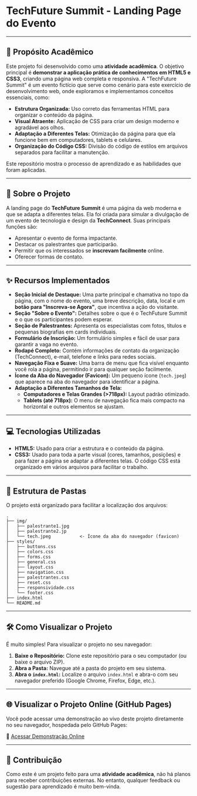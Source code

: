 # TechFuture Summit - Landing Page do Evento

---

## 🎯 Propósito Acadêmico

Este projeto foi desenvolvido como uma **atividade acadêmica**. O objetivo principal é **demonstrar a aplicação prática de conhecimentos em HTML5 e CSS3**, criando uma página web completa e responsiva. A "TechFuture Summit" é um evento fictício que serve como cenário para este exercício de desenvolvimento web, onde exploramos e implementamos conceitos essenciais, como:

* **Estrutura Organizada:** Uso correto das ferramentas HTML para organizar o conteúdo da página.
* **Visual Atraente:** Aplicação de CSS para criar um design moderno e agradável aos olhos.
* **Adaptação a Diferentes Telas:** Otimização da página para que ela funcione bem em computadores, tablets e celulares.
* **Organização do Código CSS:** Divisão do código de estilos em arquivos separados para facilitar a manutenção.

Este repositório mostra o processo de aprendizado e as habilidades que foram aplicadas.

---

## 🚀 Sobre o Projeto

A landing page do **TechFuture Summit** é uma página da web moderna e que se adapta a diferentes telas. Ela foi criada para simular a divulgação de um evento de tecnologia e design da **TechConnect**. Suas principais funções são:

* Apresentar o evento de forma impactante.
* Destacar os palestrantes que participarão.
* Permitir que os interessados se **inscrevam facilmente** online.
* Oferecer formas de contato.

---

## ✨ Recursos Implementados

* **Seção Inicial de Destaque:** Uma parte principal e chamativa no topo da página, com o nome do evento, uma breve descrição, data, local e um **botão para "Inscreva-se Agora"**, que incentiva a ação do visitante.
* **Seção "Sobre o Evento":** Detalhes sobre o que é o TechFuture Summit e o que os participantes podem esperar.
* **Seção de Palestrantes:** Apresenta os especialistas com fotos, títulos e pequenas biografias em cards individuais.
* **Formulário de Inscrição:** Um formulário simples e fácil de usar para garantir a vaga no evento.
* **Rodapé Completo:** Contém informações de contato da organização (TechConnect), e-mail, telefone e links para redes sociais.
* **Navegação Fixa e Suave:** Uma barra de menu que fica visível enquanto você rola a página, permitindo ir para qualquer seção facilmente.
* **Ícone da Aba do Navegador (Favicon):** Um pequeno ícone (`tech.jpeg`) que aparece na aba do navegador para identificar a página.
* **Adaptação a Diferentes Tamanhos de Tela:**
    * **Computadores e Telas Grandes (>718px):** Layout padrão otimizado.
    * **Tablets (até 718px):** O menu de navegação fica mais compacto na horizontal e outros elementos se ajustam.

---

## 💻 Tecnologias Utilizadas

* **HTML5:** Usado para criar a estrutura e o conteúdo da página.
* **CSS3:** Usado para toda a parte visual (cores, tamanhos, posições) e para fazer a página se adaptar a diferentes telas. O código CSS está organizado em vários arquivos para facilitar o trabalho.

---

## 📁 Estrutura de Pastas

O projeto está organizado para facilitar a localização dos arquivos:
```
.
├── img/
│   ├── palestrante1.jpg
│   ├── palestrante2.jp
│   └── tech.jpeg           <- Ícone da aba do navegador (favicon)
├── styles/
│   ├── buttons.css
│   ├── colors.css
│   ├── forms.css
│   ├── general.css
│   ├── layout.css
│   ├── navigation.css
│   ├── palestrantes.css
│   ├── reset.css
│   ├── responsividade.css
│   └── footer.css
├── index.html
└── README.md
```

---

## 🛠️ Como Visualizar o Projeto

É muito simples! Para visualizar o projeto no seu navegador:

1.  **Baixe o Repositório:** Clone este repositório para o seu computador (ou baixe o arquivo ZIP).
2.  **Abra a Pasta:** Navegue até a pasta do projeto em seu sistema.
3.  **Abra o `index.html`:** Localize o arquivo `index.html` e abra-o com seu navegador preferido (Google Chrome, Firefox, Edge, etc.).

---

## 🌐 Visualizar o Projeto Online (GitHub Pages)

Você pode acessar uma demonstração ao vivo deste projeto diretamente no seu navegador, hospedada pelo GitHub Pages:

🔗 [Acessar Demonstração Online](https://danilumjunior.github.io/Formulario/)

---

## 🤝 Contribuição

Como este é um projeto feito para uma **atividade acadêmica**, não há planos para receber contribuições externas. No entanto, qualquer feedback ou sugestão para aprendizado é muito bem-vinda.
